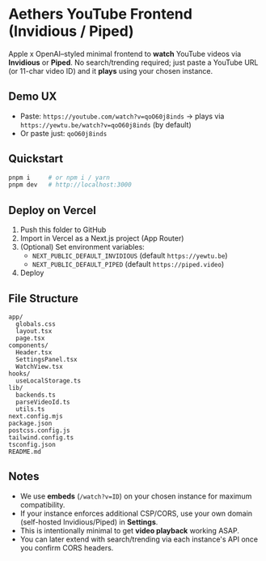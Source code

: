 # Aethers YouTube Frontend (Invidious / Piped)

Apple x OpenAI–styled minimal frontend to **watch** YouTube videos via **Invidious** or **Piped**.
No search/trending required; just paste a YouTube URL (or 11-char video ID) and it **plays** using your chosen instance.

## Demo UX
- Paste: `https://youtube.com/watch?v=qoO60j8inds` → plays via `https://yewtu.be/watch?v=qoO60j8inds` (by default)
- Or paste just: `qoO60j8inds`

## Quickstart

```bash
pnpm i     # or npm i / yarn
pnpm dev   # http://localhost:3000
```

## Deploy on Vercel

1. Push this folder to GitHub
2. Import in Vercel as a Next.js project (App Router)
3. (Optional) Set environment variables:
   - `NEXT_PUBLIC_DEFAULT_INVIDIOUS` (default `https://yewtu.be`)
   - `NEXT_PUBLIC_DEFAULT_PIPED` (default `https://piped.video`)
4. Deploy

## File Structure

```
app/
  globals.css
  layout.tsx
  page.tsx
components/
  Header.tsx
  SettingsPanel.tsx
  WatchView.tsx
hooks/
  useLocalStorage.ts
lib/
  backends.ts
  parseVideoId.ts
  utils.ts
next.config.mjs
package.json
postcss.config.js
tailwind.config.ts
tsconfig.json
README.md
```

## Notes

- We use **embeds** (`/watch?v=ID`) on your chosen instance for maximum compatibility.
- If your instance enforces additional CSP/CORS, use your own domain (self-hosted Invidious/Piped) in **Settings**.
- This is intentionally minimal to get **video playback** working ASAP.
- You can later extend with search/trending via each instance's API once you confirm CORS headers.
